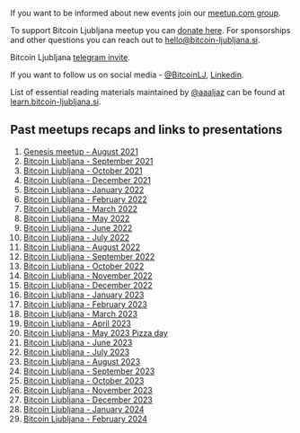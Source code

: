 If you want to be informed about new events join our [meetup.com group](https://www.meetup.com/bitcoin-ljubljana/).

To support Bitcoin Ljubljana meetup you can [donate here](https://donate.bitcoin-ljubljana.si). For sponsorships and other questions you can reach out to hello@bitcoin-ljubljana.si.

Bitcoin Ljubljana [telegram invite](https://t.me/+2xbb7IpoP0IyMDNk).

If you want to follow us on social media - [@BitcoinLJ](https://twitter.com/BitcoinLJ), [Linkedin](https://www.linkedin.com/company/bitcoin-ljubljana/).

List of essential reading materials maintained by [@aaaljaz](https://twitter.com/aaaljaz) can be found at [learn.bitcoin-ljubljana.si](https://learn.bitcoin-ljubljana.si/).

## Past meetups recaps and links to presentations
1. [Genesis meetup - August 2021](./meetup-notes/12Aug2021.md)
2. [Bitcoin Ljubljana - September 2021](./meetup-notes/16sep2021.md)
3. [Bitcoin Ljubljana - October 2021](./meetup-notes/Oct2021.md)
4. [Bitcoin Ljubljana - December 2021](./meetup-notes/Dec2021.md)
5. [Bitcoin Ljubljana - January 2022](./meetup-notes/Jan2022.md)
6. [Bitcoin Ljubljana - February 2022](./meetup-notes/Feb2022.md)
7. [Bitcoin Ljubljana - March 2022](./meetup-notes/Mar2022.md)
8. [Bitcoin Ljubljana - May 2022](./meetup-notes/May2022.md)
9. [Bitcoin Ljubljana - June 2022](./meetup-notes/June2022.md)
10. [Bitcoin Ljubljana - July 2022](./meetup-notes/July2022.md)
11. [Bitcoin Ljubljana - August 2022](./meetup-notes/Aug2022.md)
12. [Bitcoin Ljubljana - September 2022](./meetup-notes/Sep2022.md)
13. [Bitcoin Ljubljana - October 2022](https://github.com/bitcoin-ljubljana/meetup/blob/main/presentations/zasebnost.md)
14. [Bitcoin Ljubljana - November 2022](./meetup-notes/Nov2022.md)
15. [Bitcoin Ljubljana - December 2022](./meetup-notes/202212.md)
16. [Bitcoin Ljubljana - January 2023](./meetup-notes/202301.md)
17. [Bitcoin Ljubljana - February 2023](./meetup-notes/202302.md)
18. [Bitcoin Ljubljana - March 2023](./meetup-notes/202303.md)
19. [Bitcoin Ljubljana - April 2023](./meetup-notes/202304.md)
20. [Bitcoin Ljubljana - May 2023 Pizza day](./meetup-notes/202305.md)
21. [Bitcoin Ljubljana - June 2023](./meetup-notes/202306.md)
22. [Bitcoin Ljubljana - July 2023](./meetup-notes/202307.md)
23. [Bitcoin Ljubljana - August 2023](./meetup-notes/20230823.md)
24. [Bitcoin Ljubljana - September 2023](./meetup-notes/202309.md)
25. [Bitcoin Ljubljana - October 2023](./meetup-notes/202310.md)
26. [Bitcoin Ljubljana - November 2023](./meetup-notes/202311.md)
27. [Bitcoin Ljubljana - December 2023](./meetup-notes/202312.md)
28. [Bitcoin Ljubljana - January 2024](./meetup-notes/202401.md)
29. [Bitcoin Ljubljana - February 2024](./meetup-notes/202402.md)
